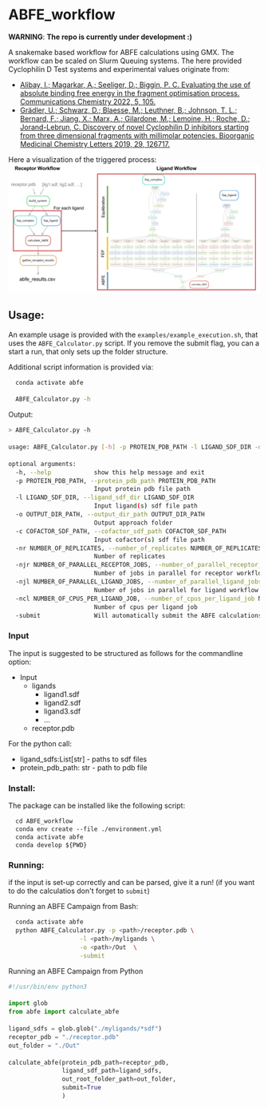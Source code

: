 # ABFE_workflow
**WARNING**: **The repo is currently under development :)**

A snakemake based workflow for ABFE calculations using GMX. The workflow can be scaled on Slurm Queuing systems.
The here provided Cyclophilin D Test systems and experimental values originate from:
* [Alibay, I.; Magarkar, A.; Seeliger, D.; Biggin, P. C. Evaluating the use of absolute binding
free energy in the fragment optimisation process. Communications Chemistry 2022, 5,
105.](https://doi.org/10.1038/s42004-022-00721-4)
* [Grädler, U.; Schwarz, D.; Blaesse, M.; Leuthner, B.; Johnson, T. L.; Bernard, F.; Jiang, X.; Marx, A.; Gilardone, M.; Lemoine, H.; Roche, D.; Jorand-Lebrun, C. Discovery of novel Cyclophilin D inhibitors starting from three dimensional fragments with
millimolar potencies. Bioorganic Medicinal Chemistry Letters 2019, 29, 126717.](https://doi.org/10.1016/j.bmcl.2019.126717)

Here a visualization of the triggered process:
![](.img/full_snakemake_DAG.png)



## Usage: 
An example usage is provided with the `examples/example_execution.sh`, that uses the  `ABFE_Calculator.py` script.
If you remove the submit flag, you can a start a run, that only sets up the folder structure.

Additional script information is provided via:
```bash
  conda activate abfe

  ABFE_Calculator.py -h
```

Output:
```bash
> ABFE_Calculator.py -h

usage: ABFE_Calculator.py [-h] -p PROTEIN_PDB_PATH -l LIGAND_SDF_DIR -o OUTPUT_DIR_PATH [-c COFACTOR_SDF_PATH] [-nr NUMBER_OF_REPLICATES] [-njr NUMBER_OF_PARALLEL_RECEPTOR_JOBS] [-njl NUMBER_OF_PARALLEL_LIGAND_JOBS] [-ncl NUMBER_OF_CPUS_PER_LIGAND_JOB] [-submit]

optional arguments:
  -h, --help            show this help message and exit
  -p PROTEIN_PDB_PATH, --protein_pdb_path PROTEIN_PDB_PATH
                        Input protein pdb file path
  -l LIGAND_SDF_DIR, --ligand_sdf_dir LIGAND_SDF_DIR
                        Input ligand(s) sdf file path
  -o OUTPUT_DIR_PATH, --output_dir_path OUTPUT_DIR_PATH
                        Output approach folder
  -c COFACTOR_SDF_PATH, --cofactor_sdf_path COFACTOR_SDF_PATH
                        Input cofactor(s) sdf file path
  -nr NUMBER_OF_REPLICATES, --number_of_replicates NUMBER_OF_REPLICATES
                        Number of replicates
  -njr NUMBER_OF_PARALLEL_RECEPTOR_JOBS, --number_of_parallel_receptor_jobs NUMBER_OF_PARALLEL_RECEPTOR_JOBS
                        Number of jobs in parallel for receptor workflow
  -njl NUMBER_OF_PARALLEL_LIGAND_JOBS, --number_of_parallel_ligand_jobs NUMBER_OF_PARALLEL_LIGAND_JOBS
                        Number of jobs in parallel for ligand workflow
  -ncl NUMBER_OF_CPUS_PER_LIGAND_JOB, --number_of_cpus_per_ligand_job NUMBER_OF_CPUS_PER_LIGAND_JOB
                        Number of cpus per ligand job
  -submit               Will automatically submit the ABFE calculations

```

### Input
The input is suggested to be structured as follows for the commandline option:
  * Input
    * ligands
       * ligand1.sdf
       * ligand2.sdf
       * ligand3.sdf
       * ...
    * receptor.pdb

For the python call: 
 * ligand_sdfs:List[str] - paths to sdf files
 * protein_pdb_path: str - path to pdb file 

### Install:
The package can be installed like the following script:
```
  cd ABFE_workflow
  conda env create --file ./environment.yml
  conda activate abfe
  conda develop ${PWD}
```

### Running:
 if the input is set-up correctly and can be parsed, give it a run! (if you want to do the calculatios don't forget to `submit`)

Running an ABFE Campaign from Bash:
```bash
  conda activate abfe
  python ABFE_Calculator.py -p <path>/receptor.pdb \
                    -l <path>/myligands \
                    -o <path>/Out  \
                    -submit
```

Running an ABFE Campaign from Python
```python
#!/usr/bin/env python3

import glob
from abfe import calculate_abfe

ligand_sdfs = glob.glob("./myligands/*sdf")
receptor_pdb = "./receptor.pdb"
out_folder = "./Out"

calculate_abfe(protein_pdb_path=receptor_pdb, 
               ligand_sdf_path=ligand_sdfs, 
               out_root_folder_path=out_folder,
               submit=True
               )

```
